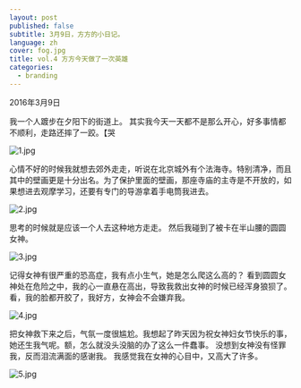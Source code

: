 ```yaml
---
layout: post
published: false
subtitle: 3月9日，方方的小日记。
language: zh
cover: fog.jpg
title: vol.4 方方今天做了一次英雄
categories:
  - branding
---
```

2016年3月9日

我一个人踱步在夕阳下的街道上。
其实我今天一天都不是那么开心，好多事情都不顺利，走路还摔了一跤。【哭

![1.jpg]({{site.baseurl}}/image/1.jpg)

心情不好的时候我就想去郊外走走，听说在北京城外有个法海寺。特别清净，而且其中的壁画更是十分出名。为了保护里面的壁画，那座寺庙的主寺是不开放的，如果想进去观摩学习，还要有专门的导游拿着手电筒我进去。

![2.jpg]({{site.baseurl}}/image/2.jpg)

思考的时候就是应该一个人去这种地方走走。
然后我碰到了被卡在半山腰的圆圆女神。

![3.jpg]({{site.baseurl}}/image/3.jpg)

记得女神有很严重的恐高症，我有点小生气，她是怎么爬这么高的？
看到圆圆女神处在危险之中，我的心一直悬在高出，导致我救出女神的时候已经浑身狼狈了。
看，我的脸都开胶了，我好方，女神会不会嫌弃我。

![4.jpg]({{site.baseurl}}/image/4.jpg)

把女神救下来之后，气氛一度很尴尬。我想起了昨天因为祝女神妇女节快乐的事，她还生我气呢。额，怎么就没头没脑的办了这么一件蠢事。
没想到女神没有怪罪我，反而泪流满面的感谢我。
我感觉我在女神的心目中，又高大了许多。

![5.jpg]({{site.baseurl}}/image/5.jpg)

